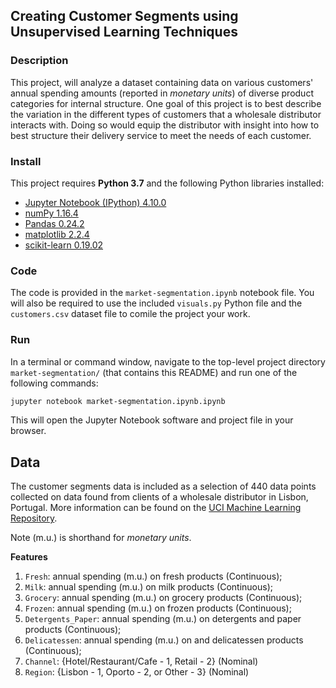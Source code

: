 ## Creating Customer Segments using Unsupervised Learning Techniques

### Description

This project, will analyze a dataset containing data on various customers' annual spending amounts (reported in *monetary units*) of diverse product categories for internal structure. One goal of this project is to best describe the variation in the different types of customers that a wholesale distributor interacts with. Doing so would equip the distributor with insight into how to best structure their delivery service to meet the needs of each customer.


### Install

This project requires **Python 3.7** and the following Python libraries installed:

- [Jupyter Notebook (IPython) 4.10.0](https://ipython.org/)
- [numPy 1.16.4](http://www.numpy.org/)
- [Pandas 0.24.2](http://pandas.pydata.org/)
- [matplotlib 2.2.4](http://matplotlib.org/)
- [scikit-learn 0.19.02](http://scikit-learn.org/stable/)

### Code

The code is provided in the `market-segmentation.ipynb` notebook file. You will also be required to use the included `visuals.py` Python file and the `customers.csv` dataset file to comile the project your work.

### Run

In a terminal or command window, navigate to the top-level project directory `market-segmentation/` (that contains this README) and run one of the following commands:

```bash
jupyter notebook market-segmentation.ipynb.ipynb
```

This will open the Jupyter Notebook software and project file in your browser.

## Data

The customer segments data is included as a selection of 440 data points collected on data found from clients of a wholesale distributor in Lisbon, Portugal. More information can be found on the [UCI Machine Learning Repository](https://archive.ics.uci.edu/ml/datasets/Wholesale+customers).

Note (m.u.) is shorthand for *monetary units*.

**Features**
1) `Fresh`: annual spending (m.u.) on fresh products (Continuous); 
2) `Milk`: annual spending (m.u.) on milk products (Continuous); 
3) `Grocery`: annual spending (m.u.) on grocery products (Continuous); 
4) `Frozen`: annual spending (m.u.) on frozen products (Continuous);
5) `Detergents_Paper`: annual spending (m.u.) on detergents and paper products (Continuous);
6) `Delicatessen`: annual spending (m.u.) on and delicatessen products (Continuous); 
7) `Channel`: {Hotel/Restaurant/Cafe - 1, Retail - 2} (Nominal)
8) `Region`: {Lisbon - 1, Oporto - 2, or Other - 3} (Nominal) 
